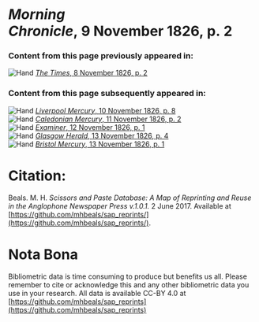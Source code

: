 # *Morning Chronicle*, 9 November 1826, p. 2  
  
### Content from this page previously appeared in:  
![Hand](http://scissorsandpaste.net/wp-content/uploads/2017/06/smallhandpointer.png) [*The Times*, 8 November 1826, p. 2](https://mhbeals.github.io/sap_html/The-Times/The-Times-8-November-1826-p-2)  
  
### Content from this page subsequently appeared in:  
![Hand](http://scissorsandpaste.net/wp-content/uploads/2017/06/smallhandpointer.png) [*Liverpool Mercury*, 10 November 1826, p. 8](https://mhbeals.github.io/sap_html/Liverpool-Mercury/Liverpool-Mercury-10-November-1826-p-8)  
![Hand](http://scissorsandpaste.net/wp-content/uploads/2017/06/smallhandpointer.png) [*Caledonian Mercury*, 11 November 1826, p. 2](https://mhbeals.github.io/sap_html/Caledonian-Mercury/Caledonian-Mercury-11-November-1826-p-2)  
![Hand](http://scissorsandpaste.net/wp-content/uploads/2017/06/smallhandpointer.png) [*Examiner*, 12 November 1826, p. 1](https://mhbeals.github.io/sap_html/Examiner/Examiner-12-November-1826-p-1)  
![Hand](http://scissorsandpaste.net/wp-content/uploads/2017/06/smallhandpointer.png) [*Glasgow Herald*, 13 November 1826, p. 4](https://mhbeals.github.io/sap_html/Glasgow-Herald/Glasgow-Herald-13-November-1826-p-4)  
![Hand](http://scissorsandpaste.net/wp-content/uploads/2017/06/smallhandpointer.png) [*Bristol Mercury*, 13 November 1826, p. 1](https://mhbeals.github.io/sap_html/Bristol-Mercury/Bristol-Mercury-13-November-1826-p-1)  


# Citation: 

Beals. M. H. *Scissors and Paste Database: A Map of Reprinting and Reuse in the Anglophone Newspaper Press v.1.0.1.* 2 June 2017. Available at [https://github.com/mhbeals/sap_reprints/](https://github.com/mhbeals/sap_reprints/). 

# Nota Bona

Bibliometric data is time consuming to produce but benefits us all. Please remember to cite or acknowledge this and any other bibliometric data you use in your research. All data is available CC-BY 4.0 at [https://github.com/mhbeals/sap_reprints](https://github.com/mhbeals/sap_reprints)
